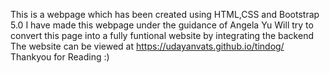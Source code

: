 This is a webpage which has been created using HTML,CSS and Bootstrap 5.0 
I have made this webpage under the guidance of Angela Yu 
Will try to convert this page into a fully funtional website by integrating the backend 
The website can be viewed at https://udayanvats.github.io/tindog/
Thankyou for Reading :)
